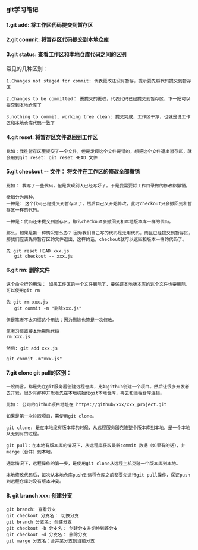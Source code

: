### git学习笔记

#### 1.git add: 将工作区代码提交到暂存区

#### 2.git commit: 将暂存区代码提交到本地仓库

#### 3.git status: 查看工作区和本地仓库代码之间的区别

常见的几种区别：

    1.Changes not staged for commit: 代表更改还没有暂存，提示要先将代码提交到暂存区

    2.Changes to be committed： 要提交的更改，代表代码已经提交到暂存区，下一把可以提交到本地仓库了

    3.nothing to commit, working tree clean: 提交完成，工作区干净，也就是说工作区和本地仓库代码一致了

#### 4.git reset: 将暂存区文件退回到工作区
    
    比如：我往暂存区里提交了一个文件，但是发现这个文件是错的，想把这个文件退出暂存区，就会用到git reset: git reset HEAD 文件

#### 5.git checkout -- 文件： 将文件在工作区的修改全部撤销

    比如： 我写了一些代码，但是发现别人已经写好了。于是我需要将工作目录做的修改都撤销。

    撤销分为两种，
    一种是: 这个代码已经提交到暂存区了，然后自己又开始修改，此时checkout只会撤回到和暂存区一样的代码。

    一种是：代码还未提交到暂存区，那么checkout会撤回到和本地版本库一样的代码。

    那么，如果是第一种情况怎么办? 因为我们自己写的代码是无用代码，而且已经提交到暂存区，那我们应该先将暂存区的文件退出，这样的话，checkout就可以返回和版本一样的代码了。

    先 git reset HEAD xxx.js
       git checkout -- xxx.js


#### 6.git rm: 删除文件

    这个命令行的用法： 如果工作区的一个文件删除了，要保证本地版本库的这个文件也要删除，可以使用git rm

    先 git rm xxx.js
       git commit -m "删除xxx.js"

    但是笔者不太习惯这个用法：因为删除也算是一次修改。
    
    笔者习惯直接本地删除代码
    rm xxx.js

    然后: git add xxx.js

    git commit -m"xxx.js"

#### 7.git clone  git pull的区别：

    一般而言，都是先在git服务器创建远程仓库，比如github创建一个项目。然后让很多开发者去开发。很少有那种开发者先在本地初始化git本地仓库，再去和远程仓库连接。

    比如： 公司的github项目地址在 https://github/xxx/xxx_project.git

    如果是第一次拉取项目，需使用git clone。

    git clone: 是在本地没有版本库的时候，从远程服务器克隆整个版本库到本地，是一个本地从无到有的过程。

    git pull：在本地有版本库的情况下，从远程库获取最新commit 数据（如果有的话），并merge（合并）到本地。

    通常情况下，远程操作的第一步，是使用git clone从远程主机克隆一个版本库到本地。

    本地修改代码后，每次从本地仓库push到远程仓库之前都要先进行git pull操作，保证push到远程仓库时没有版本冲突。

#### 8. git branch xxx: 创建分支

    git branch: 查看分支
    git checkout 分支名： 切换分支
    git branch 分支名: 创建分支
    git checkout -b 分支名： 创建分支并切换到该分支
    git checkout -d 分支名： 删除分支
    git marge 分支名：合并某分支到当前分支

